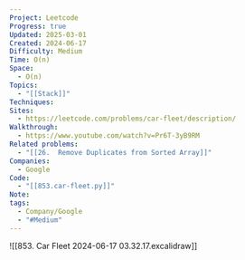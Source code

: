 ```yaml
---
Project: Leetcode
Progress: true
Updated: 2025-03-01
Created: 2024-06-17
Difficulty: Medium
Time: O(n)
Space:
  - O(n)
Topics:
  - "[[Stack]]"
Techniques: 
Sites:
  - https://leetcode.com/problems/car-fleet/description/
Walkthrough:
  - https://www.youtube.com/watch?v=Pr6T-3yB9RM
Related problems:
  - "[[26.  Remove Duplicates from Sorted Array]]"
Companies:
  - Google
Code:
  - "[[853.car-fleet.py]]"
Note: 
tags:
  - Company/Google
  - "#Medium"
---
```

![[853. Car Fleet 2024-06-17 03.32.17.excalidraw]]